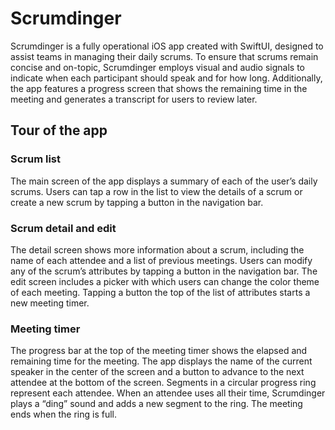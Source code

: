 # Scrumdinger

 Scrumdinger is a fully operational iOS app created with SwiftUI, designed to assist teams in managing their daily scrums. To ensure that scrums remain concise and on-topic, Scrumdinger employs visual and audio signals to indicate when each participant should speak and for how long. Additionally, the app features a progress screen that shows the remaining time in the meeting and generates a transcript for users to review later.

## Tour of the app

### Scrum list

The main screen of the app displays a summary of each of the user’s daily scrums. Users can tap a row in the list to view the details of a scrum or create a new scrum by tapping a button in the navigation bar.

### Scrum detail and edit

The detail screen shows more information about a scrum, including the name of each attendee and a list of previous meetings. Users can modify any of the scrum’s attributes by tapping a button in the navigation bar. The edit screen includes a picker with which users can change the color theme of each meeting. Tapping a button the top of the list of attributes starts a new meeting timer.

### Meeting timer

The progress bar at the top of the meeting timer shows the elapsed and remaining time for the meeting. The app displays the name of the current speaker in the center of the screen and a button to advance to the next attendee at the bottom of the screen.
Segments in a circular progress ring represent each attendee. When an attendee uses all their time, Scrumdinger plays a “ding” sound and adds a new segment to the ring. The meeting ends when the ring is full.
